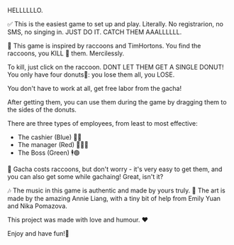 HELLLLLLO.

✅ This is the easiest game to set up and play. Literally. No registrarion, no SMS, no singing in.
JUST DO IT.
CATCH THEM AAALLLLLL.

🦝 This game is inspired by raccoons and TimHortons.
You find the raccoons, you KILL 🔪 them. Mercilessly.

To kill, just click on the raccoon. DONT LET THEM GET A SINGLE DONUT!
You only have four donuts🍩: you lose them all, you LOSE.

You don't have to work at all, get free labor from the gacha!

After getting them, you can use them during the game by dragging them to the sides of the donuts.

There are three types of employees, from least to most effective:
- The cashier (Blue) 👶🔵
- The manager (Red) 👨‍💼🔴
- The Boss (Green) 🕴️🟢

🎰 Gacha costs raccoons, but don't worry - it's very easy to get them, and you can also get some while gachaing! Great, isn't it?

🎶 The music in this game is authentic and made by yours truly.
🎨 The art is made by the amazing Annie Liang, with a tiny bit of help from Emily Yuan and Nika Pomazova.

This project was made with love and humour. ❤️

Enjoy and have fun!🥳

